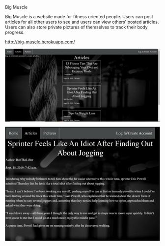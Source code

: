 Big Muscle

Big Muscle is a website made for fitness oriented people. Users can post articles for all other users to see and users can view others' posted articles. Users can also store private pictures of themselves to track their body progress.

http://big-muscle.herokuapp.com/

![Alt text](/screenshots/screenshot1.jpg)

![Alt text](/screenshots/screenshot2.jpg)